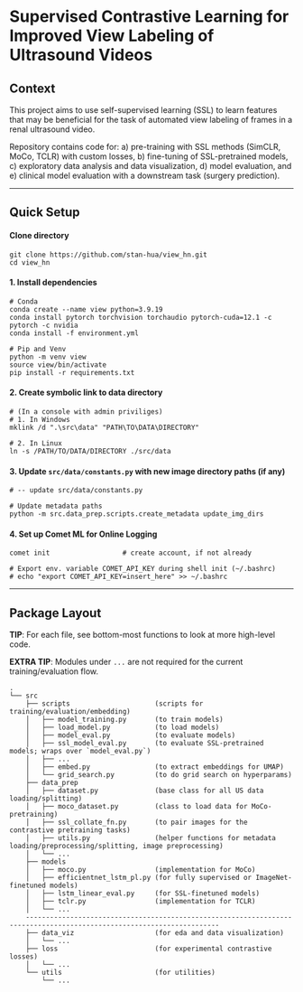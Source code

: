 # Supervised Contrastive Learning for Improved View Labeling of Ultrasound Videos

## Context

This project aims to use self-supervised learning (SSL) to learn features that may be beneficial for the task of automated view labeling of frames in a renal ultrasound video.

Repository contains code for:
 a) pre-training with SSL methods (SimCLR, MoCo, TCLR) with custom losses,
 b) fine-tuning of SSL-pretrained models,
 c) exploratory data analysis and data visualization,
 d) model evaluation, and
 e) clinical model evaluation with a downstream task (surgery prediction).

---

## Quick Setup

#### Clone directory
```
git clone https://github.com/stan-hua/view_hn.git
cd view_hn
```

#### 1. Install dependencies
```
# Conda
conda create --name view python=3.9.19
conda install pytorch torchvision torchaudio pytorch-cuda=12.1 -c pytorch -c nvidia
conda install -f environment.yml

# Pip and Venv
python -m venv view
source view/bin/activate
pip install -r requirements.txt
```

#### 2. Create symbolic link to data directory
```
# (In a console with admin priviliges)
# 1. In Windows
mklink /d ".\src\data" "PATH\TO\DATA\DIRECTORY"

# 2. In Linux
ln -s /PATH/TO/DATA/DIRECTORY ./src/data
```

#### 3. Update `src/data/constants.py` with new image directory paths (if any)
```
# -- update src/data/constants.py

# Update metadata paths
python -m src.data_prep.scripts.create_metadata update_img_dirs
```

#### 4. Set up Comet ML for Online Logging
```
comet init                  # create account, if not already

# Export env. variable COMET_API_KEY during shell init (~/.bashrc)
# echo "export COMET_API_KEY=insert_here" >> ~/.bashrc
```

---

## Package Layout

**TIP**: For each file, see bottom-most functions to look at more high-level code.

**EXTRA TIP**: Modules under `...` are not required for the current training/evaluation flow.

```
.
└── src
    ├── scripts                     (scripts for training/evaluation/embedding)
    │   ├── model_training.py       (to train models)
    │   ├── load_model.py           (to load models)
    │   ├── model_eval.py           (to evaluate models)
    │   ├── ssl_model_eval.py       (to evaluate SSL-pretrained models; wraps over `model_eval.py`)
    │   ├── ...
    │   ├── embed.py                (to extract embeddings for UMAP)
    │   └── grid_search.py          (to do grid search on hyperparams)
    ├── data_prep
    │   ├── dataset.py              (base class for all US data loading/splitting)
    │   ├── moco_dataset.py         (class to load data for MoCo-pretraining)
    │   ├── ssl_collate_fn.py       (to pair images for the contrastive pretraining tasks)
    │   ├── utils.py                (helper functions for metadata loading/preprocessing/splitting, image preprocessing)
    │   └── ...
    ├── models
    │   ├── moco.py                 (implementation for MoCo)
    │   ├── efficientnet_lstm_pl.py (for fully supervised or ImageNet-finetuned models)
    │   ├── lstm_linear_eval.py     (for SSL-finetuned models)
    │   ├── tclr.py                 (implementation for TCLR)
    │   └── ...
    ----------------------------------------------------------------------------------------------------------------------
    ├── data_viz                    (for eda and data visualization)
    │   └── ...
    ├── loss                        (for experimental contrastive losses)
    │   └── ...
    └── utils                       (for utilities)
        └── ...
```
